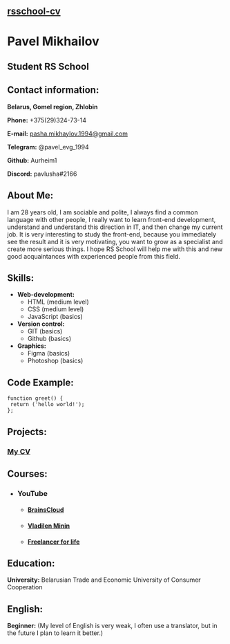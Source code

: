 ## **[rsschool-cv](https://github.com/Aurheim1/rsschool-cv)**

# **Pavel Mikhailov**

## Student **RS School**

## Contact information:

**Belarus, Gomel region, Zhlobin**

**Phone:** +375(29)324-73-14

**E-mail:** pasha.mikhaylov.1994@gmail.com

**Telegram:** @pavel_evg_1994

**Github:** Aurheim1

**Discord:** pavlusha#2166

## About Me:

I am 28 years old, I am sociable and polite, I always find a common language with other people, I really want to learn front-end development, understand and understand this direction in IT, and then change my current job. It is very interesting to study the front-end, because you immediately see the result and it is very motivating, you want to grow as a specialist and create more serious things. I hope RS School will help me with this and new good acquaintances with experienced people from this field.

## Skills:

- **Web-development:**
  - HTML (medium level)
  - CSS (medium level)
  - JavaScript (basics)
- **Version control:**
  - GIT (basics)
  - Github (basics)
- **Graphics:**
  - Figma (basics)
  - Photoshop (basics)

## Code Example:

```
function greet() {
 return ('hello world!');
};
```

## Projects:

### [My CV](https://github.com/Aurheim1/rsschool-cv/blob/gh-pages/cv.md)

## Courses:

- ### YouTube
  - #### [BrainsCloud](https://www.youtube.com/c/BrainsCloud)
  - #### [Vladilen Minin](https://www.youtube.com/c/VladilenMinin)
  - #### [Freelancer for life](https://www.youtube.com/c/FreelancerLifeStyle)

## Education:

**University:** Belarusian Trade and Economic University of Consumer Cooperation

## English:

**Beginner:** (My level of English is very weak, I often use a translator, but in the future I plan to learn it better.)
